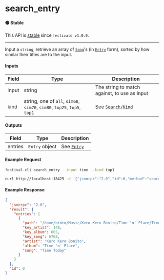 # search_entry

#### 🟢 Stable
This API is [stable](../../api-stability/marker.md) since `festivald v1.0.0`.

---

Input a `string`, retrieve an array of [`Song`](../../common-objects/song.md)'s (in [`Entry`](../../common-objects/entry.md) form), sorted by how similar their titles are to the input.

#### Inputs

| Field | Type                                                                     | Description |
|-------|--------------------------------------------------------------------------|-------------|
| input | string                                                                   | The string to match against, to use as input
| kind  | string, one of `all`, `sim60`, `sim70`, `sim80`, `top25`, `top5`, `top1` | See [`Search/Kind`](../search/index.md#Kind)

#### Outputs

| Field   | Type           | Description |
|---------|----------------|-------------|
| entries | `Entry` object | See [`Entry`](../../common-objects/entry.md)

#### Example Request
```bash
festival-cli search_entry --input time --kind top1
```
```bash
curl http://localhost:18425 -d '{"jsonrpc":"2.0","id":0,"method":"search_entry","params":{"input":"time","kind":"top1"}}'
```

#### Example Response
```json
{
  "jsonrpc": "2.0",
  "result": {
    "entries": [
      {
        "path": "/home/hinto/Music/Kero Kero Bonito/Time 'n' Place/Time Today.flac",
        "key_artist": 148,
        "key_album": 665,
        "key_song": 6768,
        "artist": "Kero Kero Bonito",
        "album": "Time 'n' Place",
        "song": "Time Today"
      }
    ]
  },
  "id": 0
}
```
